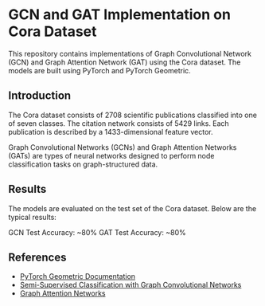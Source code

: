 # GCN and GAT Implementation on Cora Dataset

This repository contains implementations of Graph Convolutional Network (GCN) and Graph Attention Network (GAT) using the Cora dataset. The models are built using PyTorch and PyTorch Geometric.

## Introduction
The Cora dataset consists of 2708 scientific publications classified into one of seven classes. The citation network consists of 5429 links. Each publication is described by a 1433-dimensional feature vector.

Graph Convolutional Networks (GCNs) and Graph Attention Networks (GATs) are types of neural networks designed to perform node classification tasks on graph-structured data.
## Results
The models are evaluated on the test set of the Cora dataset. Below are the typical results:

GCN Test Accuracy: ~80%
GAT Test Accuracy: ~80%

## References
- [PyTorch Geometric Documentation](https://pytorch-geometric.readthedocs.io/)
- [Semi-Supervised Classification with Graph Convolutional Networks](https://arxiv.org/abs/1609.02907)
- [Graph Attention Networks](https://arxiv.org/abs/1710.10903)
